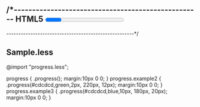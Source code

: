 /*---------------------------------------------------
    HTML5 <Progress> LESS mixins 0.1
  ---------------------------------------------------

-----------------------------------------------------*/



Sample.less
-------------------------

@import "progress.less";

progress {
  .progress();
  margin:10px 0 0;
}
progress.example2 {
  .progress(#cdcdcd,green,2px, 220px, 12px);
  margin:10px 0 0;
}
progress.example3 {
  .progress(#cdcdcd,blue,10px, 180px, 20px);
  margin:10px 0 0;
}

